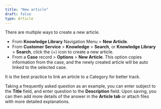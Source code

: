 ```yaml
---
title: "New article"
draft: false
type: Article
---
```




There are multiple ways to create a new article.
* From **Knowledge Library** Navigation Menu > **New Article**.
* From **Customer Service** > **Knowledge** > **Search**, or **Knowledge Library** > **Search**, click the (+) icon to create a new article. 
* From a **Case** record > **Options** > **New Article**. This option copies information from the case, and the newly created article will be auto linked to the selected case.

It is the best practice to link an article to a Category for better track. 

Taking a frequently asked question as an example, you can enter subject to the **Title** field, and enter question to the **Description** field. Upon saving, you can then add more details of the answer in the **Article tab** or attach files with more detailed explanations. 


